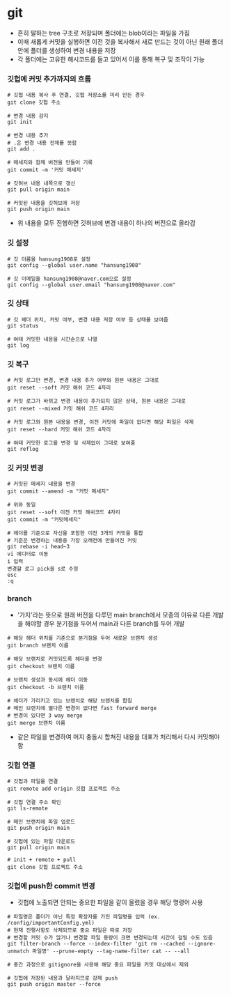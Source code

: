 # git
- 흔히 말하는 tree 구조로 저장되며 폴더에는 blob이라는 파일을 가짐
- 이때 새롭게 커밋을 실행하면 이전 것을 복사해서 새로 만드는 것이 아닌 원래 폴더 안에 폴더를 생성하여 변경 내용을 저장
- 각 폴더에는 고유한 해시코드를 들고 있어서 이를 통해 복구 및 조작이 가능

### 깃헙에 커밋 추가까지의 흐름
```shell
# 깃헙 내용 복사 후 연결, 깃헙 저장소를 미리 만든 경우
git clone 깃헙 주소

# 변경 내용 감지
git init

# 변경 내용 추가
# .은 변경 내용 전체를 뜻함
git add .

# 메세지와 함께 버전을 만들어 기록
git commit -m '커밋 메세지'

# 깃허브 내용 내쪽으로 갱신
git pull origin main

# 커밋된 내용을 깃허브에 저장
git push origin main
```
- 위 내용을 모두 진행하면 깃허브에 변경 내용이 하나의 버전으로 올라감

### 깃 설정
```shell
# 깃 이름을 hansung1908로 설정
git config --global user.name "hansung1908"

# 깃 이메일을 hansung1908@naver.com으로 설정
git config --global user.email "hansung1908@naver.com"
```

### 깃 상태
```shell
# 깃 헤더 위치, 커밋 여부, 변경 내용 저장 여부 등 상태를 보여줌
git status

# 여태 커밋한 내용을 시간순으로 나열
git log
```

### 깃 복구
```shell
# 커밋 로그만 변경, 변경 내용 추가 여부와 원본 내용은 그대로
git reset --soft 커밋 해쉬 코드 4자리

# 커밋 로그가 바뀌고 변경 내용이 추가되지 않은 상태, 원본 내용은 그대로
git reset --mixed 커밋 해쉬 코드 4자리

# 커밋 로그와 원본 내용을 변경, 이전 커밋에 파일이 없다면 해당 파일은 삭제
git reset --hard 커밋 해쉬 코드 4자리

# 여태 커밋한 로그를 변경 및 삭제없이 그대로 보여줌
git reflog
```

### 깃 커밋 변경
```shell
# 커밋된 메세지 내용을 변경
git commit --amend -m "커밋 메세지"

# 위와 동일
git reset --soft 이전 커밋 해쉬코드 4자리
git commit -m "커밋메세지"

# 헤더를 기준으로 자신을 포함한 이전 3개의 커밋을 통합
# 기준은 변경하는 내용중 가장 오래전에 만들어진 커밋
git rebase -i head~3
vi 에디터로 이동
i 입력
변경할 로그 pick을 s로 수정
esc
:q
```

### branch
- '가지'라는 뜻으로 원래 버전을 다루던 main branch에서 모종의 이유로 다른 개발을 해야할 경우 분기점을 두어서 main과 다른 branch를 두어 개발

```shell
# 해당 헤더 위치를 기준으로 분기점을 두어 새로운 브랜치 생성
git branch 브랜치 이름

# 해당 브랜치로 커밋되도록 헤더를 변경
git checkout 브랜치 이름

# 브랜치 생성과 동시에 헤더 이동
git checkout -b 브랜치 이름

# 헤더가 가리키고 있는 브랜치로 해당 브랜치를 합침
# 메인 브랜치에 별다른 변경이 없다면 fast forward merge
# 변경이 있다면 3 way merge
git merge 브랜치 이름
```
- 같은 파일을 변경하여 머지 충돌시 합쳐진 내용을 대표가 처리해서 다시 커밋해야 함

### 깃헙 연결
```shell
# 깃헙과 파일을 연결
git remote add origin 깃헙 프로젝트 주소

# 깃헙 연결 주소 확인
git ls-remote

# 메인 브랜치에 파일 업로드
git push origin main

# 깃헙에 있는 파일 다운로드
git pull origin main

# init + remote + pull
git clone 깃헙 프로젝트 주소
```

### 깃헙에 push한 commit 변경
- 깃헙에 노출되면 안되는 중요한 파일을 같이 올렸을 경우 해당 명령어 사용
```shell
# 파일명은 폴더가 아닌 특정 확장자를 가진 파일명을 입력 (ex. /config/importantConfig.yml)
# 현재 진행사항도 삭제되므로 중요 파일은 따로 저장
# 변경할 커밋 수가 많거나 변경할 파일 용량이 크면 변경되는데 시간이 걸릴 수도 있음
git filter-branch --force --index-filter 'git rm --cached --ignore-unmatch 파일명' --prune-empty --tag-name-filter cat -- --all

# 중간 과정으로 gitignore을 사용해 해당 중요 파일을 커밋 대상에서 제외

# 깃헙에 저장된 내용과 달라지므로 강제 push
git push origin master --force
```
